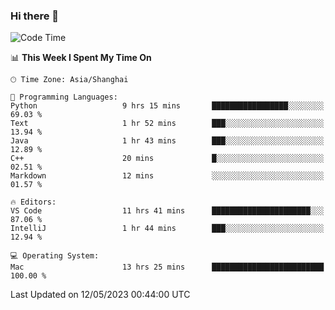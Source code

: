 ### Hi there 👋


<!--START_SECTION:waka-->
![Code Time](http://img.shields.io/badge/Code%20Time-1%2C124%20hrs%2057%20mins-blue)

📊 **This Week I Spent My Time On** 

```text
🕑︎ Time Zone: Asia/Shanghai

💬 Programming Languages: 
Python                   9 hrs 15 mins       █████████████████░░░░░░░░   69.03 % 
Text                     1 hr 52 mins        ███░░░░░░░░░░░░░░░░░░░░░░   13.94 % 
Java                     1 hr 43 mins        ███░░░░░░░░░░░░░░░░░░░░░░   12.89 % 
C++                      20 mins             █░░░░░░░░░░░░░░░░░░░░░░░░   02.51 % 
Markdown                 12 mins             ░░░░░░░░░░░░░░░░░░░░░░░░░   01.57 % 

🔥 Editors: 
VS Code                  11 hrs 41 mins      ██████████████████████░░░   87.06 % 
IntelliJ                 1 hr 44 mins        ███░░░░░░░░░░░░░░░░░░░░░░   12.94 % 

💻 Operating System: 
Mac                      13 hrs 25 mins      █████████████████████████   100.00 % 
```


 Last Updated on 12/05/2023 00:44:00 UTC
<!--END_SECTION:waka-->

<!--
**SillyPasty/SillyPasty** is a ✨ _special_ ✨ repository because its `README.md` (this file) appears on your GitHub profile.

Here are some ideas to get you started:

- 🔭 I’m currently working on ...
- 🌱 I’m currently learning ...
- 👯 I’m looking to collaborate on ...
- 🤔 I’m looking for help with ...
- 💬 Ask me about ...
- 📫 How to reach me: ...
- 😄 Pronouns: ...
- ⚡ Fun fact: ...
-->


